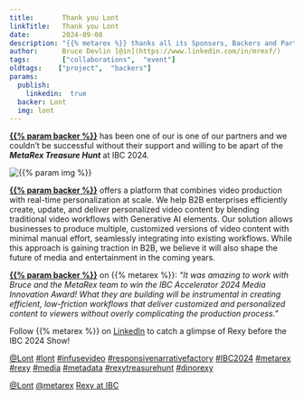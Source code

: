 ```yaml
---
title:       Thank you Lont
linkTitle:   Thank you Lont
date:        2024-09-08
description: "{{% metarex %}} thanks all its Sponsors, Backers and Partners"
author:      Bruce Devlin [@in](https://www.linkedin.com/in/mrmxf/)
tags:        ["collaborations",  "event"]
oldtags:    ["project",  "backers"]
params:
  publish:
    linkedin:  true
  backer: Lont
  img: lont
---
```


**[{{% param backer %}}][web]** has been one of our is one of our partners and we couldn’t be successful without their support and willing to be apart of the ***MetaRex Treasure Hunt*** at IBC 2024.

<img  class = "ui centered bordered rounded image" src = "featured-{{% param img
%}}.png" alt = "{{% param img %}}">

**[{{% param backer %}}][web]** offers a platform that combines video
production with real-time personalization at scale. We help B2B enterprises
efficiently create, update, and deliver personalized video content by blending
traditional video workflows with Generative AI elements. Our solution allows
businesses to produce multiple, customized versions of video content with
minimal manual effort, seamlessly integrating into existing workflows. While
this approach is gaining traction in B2B, we believe it will also shape the
future of media and entertainment in the coming years.

**[{{% param backer %}}][web]** on {{% metarex %}}: *"It was amazing to work with Bruce
and the MetaRex team to win the IBC Accelerator 2024 Media Innovation Award!
What they are building will be instrumental in creating efficient, low-friction
workflows that deliver customized and personalized content to viewers without
overly complicating the production process."*

Follow {{% metarex %}} on [LinkedIn][limrx] to catch a glimpse of Rexy before
the IBC 2024 Show!

[@Lont](https://www.linkedin.com/company/infusevideo/)
[#lont](https://www.linkedin.com/search/results/all/?keywords=%23lont)
[#infusevideo](https://www.linkedin.com/search/results/all/?keywords=%23infusevideo)
[#responsivenarrativefactory](https://www.linkedin.com/search/results/all/?keywords=%23responsivenarrativefactory)
[#IBC2024](https://www.linkedin.com/search/results/all/?keywords=%23IBC2024)
[#metarex](https://www.linkedin.com/search/results/all/?keywords=%23metarex)
[#rexy](https://www.linkedin.com/search/results/all/?keywords=%23rexy)
[#media](https://www.linkedin.com/search/results/all/?keywords=%23media)
[#metadata](https://www.linkedin.com/search/results/all/?keywords=%23metadata)
[#rexytreasurehunt](https://www.linkedin.com/search/results/all/?keywords=%23rexytreasurehunt)
[#dinorexy](https://www.linkedin.com/search/results/all/?keywords=%23dinorexy)

<i class = "linkedin icon"></i>[@Lont](https://www.linkedin.com/company/infusevideo/)
<i class = "linkedin icon"></i>[@metarex][limrx]
<i class = "linkedin icon"></i>[Rexy at IBC][lirxy]

[web]:    https://lont.ai/
[limrx]:   https://uk.linkedin.com/company/metarex-media
[lirxy]:   https://www.linkedin.com/search/results/all/?keywords=%23ibc2024%20%23metarex%20%23rexy

